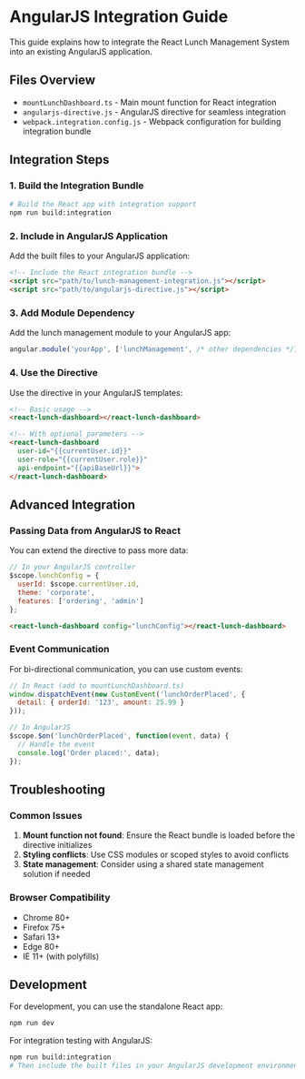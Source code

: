 # AngularJS Integration Guide

This guide explains how to integrate the React Lunch Management System into an existing AngularJS application.

## Files Overview

- `mountLunchDashboard.ts` - Main mount function for React integration
- `angularjs-directive.js` - AngularJS directive for seamless integration
- `webpack.integration.config.js` - Webpack configuration for building integration bundle

## Integration Steps

### 1. Build the Integration Bundle

```bash
# Build the React app with integration support
npm run build:integration
```

### 2. Include in AngularJS Application

Add the built files to your AngularJS application:

```html
<!-- Include the React integration bundle -->
<script src="path/to/lunch-management-integration.js"></script>
<script src="path/to/angularjs-directive.js"></script>
```

### 3. Add Module Dependency

Add the lunch management module to your AngularJS app:

```javascript
angular.module('yourApp', ['lunchManagement', /* other dependencies */]);
```

### 4. Use the Directive

Use the directive in your AngularJS templates:

```html
<!-- Basic usage -->
<react-lunch-dashboard></react-lunch-dashboard>

<!-- With optional parameters -->
<react-lunch-dashboard 
  user-id="{{currentUser.id}}"
  user-role="{{currentUser.role}}"
  api-endpoint="{{apiBaseUrl}}">
</react-lunch-dashboard>
```

## Advanced Integration

### Passing Data from AngularJS to React

You can extend the directive to pass more data:

```javascript
// In your AngularJS controller
$scope.lunchConfig = {
  userId: $scope.currentUser.id,
  theme: 'corporate',
  features: ['ordering', 'admin']
};
```

```html
<react-lunch-dashboard config="lunchConfig"></react-lunch-dashboard>
```

### Event Communication

For bi-directional communication, you can use custom events:

```javascript
// In React (add to mountLunchDashboard.ts)
window.dispatchEvent(new CustomEvent('lunchOrderPlaced', {
  detail: { orderId: '123', amount: 25.99 }
}));

// In AngularJS
$scope.$on('lunchOrderPlaced', function(event, data) {
  // Handle the event
  console.log('Order placed:', data);
});
```

## Troubleshooting

### Common Issues

1. **Mount function not found**: Ensure the React bundle is loaded before the directive initializes
2. **Styling conflicts**: Use CSS modules or scoped styles to avoid conflicts
3. **State management**: Consider using a shared state management solution if needed

### Browser Compatibility

- Chrome 80+
- Firefox 75+
- Safari 13+
- Edge 80+
- IE 11+ (with polyfills)

## Development

For development, you can use the standalone React app:

```bash
npm run dev
```

For integration testing with AngularJS:

```bash
npm run build:integration
# Then include the built files in your AngularJS development environment
```